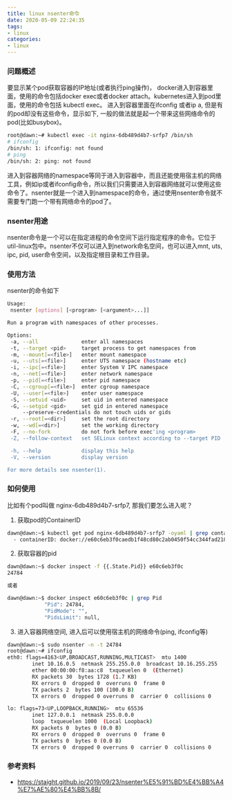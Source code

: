 ```yaml
---
title: linux nsenter命令
date: 2020-05-09 22:24:35
tags:
- linux
categories:
- linux
---
```


### 问题概述
要显示某个pod获取容器的IP地址(或者执行ping操作)， docker进入到容器里面，使用的命令包括docker exec或者docker attach。kubernetes进入到pod里面，使用的命令包括 kubectl exec。 进入到容器里面在ifconfig 或者ip a, 但是有的pod却没有这些命令，显示如下, 一般的做法就是起一个带来这些网络命令的pod(比如busybox)。
```bash
root@dawn:~# kubectl exec -it nginx-6db489d4b7-srfp7 /bin/sh
# ifconfig
/bin/sh: 1: ifconfig: not found
# ping
/bin/sh: 2: ping: not found
```

进入到容器网络的namespace等同于进入到容器中，而且还能使用宿主机的网络工具，例如ip或者ifconfig命令，所以我们只需要进入到容器网络就可以使用这些命令了。nsenter就是一个进入到namespace的命令，通过使用nsenter命令就不需要专门跑一个带有网络命令的pod了。

### nsenter用途
nsenter命令是一个可以在指定进程的命令空间下运行指定程序的命令。它位于util-linux包中。nsenter不仅可以进入到network命名空间，也可以进入mnt, uts, ipc, pid, user命令空间，以及指定根目录和工作目录。

### 使用方法
nsenter的命令如下

```bash
Usage:
 nsenter [options] [<program> [<argument>...]]

Run a program with namespaces of other processes.

Options:
 -a, --all              enter all namespaces
 -t, --target <pid>     target process to get namespaces from
 -m, --mount[=<file>]   enter mount namespace
 -u, --uts[=<file>]     enter UTS namespace (hostname etc)
 -i, --ipc[=<file>]     enter System V IPC namespace
 -n, --net[=<file>]     enter network namespace
 -p, --pid[=<file>]     enter pid namespace
 -C, --cgroup[=<file>]  enter cgroup namespace
 -U, --user[=<file>]    enter user namespace
 -S, --setuid <uid>     set uid in entered namespace
 -G, --setgid <gid>     set gid in entered namespace
     --preserve-credentials do not touch uids or gids
 -r, --root[=<dir>]     set the root directory
 -w, --wd[=<dir>]       set the working directory
 -F, --no-fork          do not fork before exec'ing <program>
 -Z, --follow-context   set SELinux context according to --target PID

 -h, --help             display this help
 -V, --version          display version

For more details see nsenter(1).
```

### 如何使用
比如有个pod叫做 nginx-6db489d4b7-srfp7, 那我们要怎么进入呢？

1. 获取pod的ContainerID
```bash
dawn@dawn:~$ kubectl get pod nginx-6db489d4b7-srfp7 -oyaml | grep containerID
  - containerID: docker://e60c6eb3f0caedb1f48cd80c2ab0450f54cc344fad2182f26e1f2426c8b597c4

```

2. 获取容器的pid
```bash
dawn@dawn:~$ docker inspect -f {{.State.Pid}} e60c6eb3f0c
24784

或者

dawn@dawn:~$ docker inspect e60c6eb3f0c | grep Pid
            "Pid": 24784,
            "PidMode": "",
            "PidsLimit": null,

```

3. 进入容器网络空间, 进入后可以使用宿主机的网络命令(ping, ifconfig等)
```bash
dawn@dawn:~$ sudo nsenter -n -t 24784
root@dawn:~# ifconfig
eth0: flags=4163<UP,BROADCAST,RUNNING,MULTICAST>  mtu 1400
        inet 10.16.0.5  netmask 255.255.0.0  broadcast 10.16.255.255
        ether 00:00:00:f8:aa:c8  txqueuelen 0  (Ethernet)
        RX packets 30  bytes 1728 (1.7 KB)
        RX errors 0  dropped 0  overruns 0  frame 0
        TX packets 2  bytes 100 (100.0 B)
        TX errors 0  dropped 0 overruns 0  carrier 0  collisions 0

lo: flags=73<UP,LOOPBACK,RUNNING>  mtu 65536
        inet 127.0.0.1  netmask 255.0.0.0
        loop  txqueuelen 1000  (Local Loopback)
        RX packets 0  bytes 0 (0.0 B)
        RX errors 0  dropped 0  overruns 0  frame 0
        TX packets 0  bytes 0 (0.0 B)
        TX errors 0  dropped 0 overruns 0  carrier 0  collisions 0

```

### 参考资料
- https://staight.github.io/2019/09/23/nsenter%E5%91%BD%E4%BB%A4%E7%AE%80%E4%BB%8B/